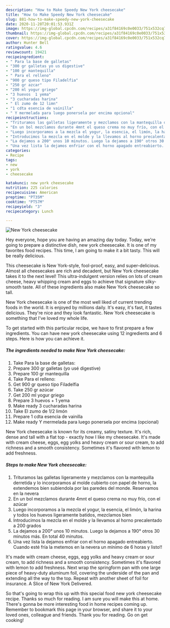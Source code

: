```yaml
---
description: "How to Make Speedy New York cheesecake"
title: "How to Make Speedy New York cheesecake"
slug: 881-how-to-make-speedy-new-york-cheesecake
date: 2020-11-28T20:01:53.931Z
image: https://img-global.cpcdn.com/recipes/a31f84169c0e0033/751x532cq70/new-york-cheesecake-foto-principal.jpg
thumbnail: https://img-global.cpcdn.com/recipes/a31f84169c0e0033/751x532cq70/new-york-cheesecake-foto-principal.jpg
cover: https://img-global.cpcdn.com/recipes/a31f84169c0e0033/751x532cq70/new-york-cheesecake-foto-principal.jpg
author: Hunter Bell
ratingvalue: 4.6
reviewcount: 19421
recipeingredient:
- " Para la base de galletas"
- "300 gr galletas yo us digestive"
- "100 gr mantequilla"
- " Para el relleno"
- "900 gr queso tipo Filadelfia"
- "250 gr azcar"
- "200 ml yogur griego"
- "3 huevos  1 yema"
- "3 cucharadas harina"
- " El zumo de 12 limn"
- "1 cdta esencia de vainilla"
- " Y mermelada para luego ponersela por encima opcional"
recipeinstructions:
- "Trituramos las galletas ligeramente y mezclamos con la mantequilla derretida y lo incorporamos al molde cubierto con papel de horno, la extendemos bien subiendola por las paredes del monde. Reservamos en la nevera"
- "En un bol mezclamos durante 4mnt el queso crema no muy frío, con el azúcar"
- "Luego incorporamos a la mezcla el yogur, la esencia, el limón, la harina y todos los huevos ligeramente batidos, mezclamos bien"
- "Introducimos la mezcla en el molde y la llevamos al horno precalentado a 200 grados"
- "La dejamos a 200° unos 10 minutos. Luego la dejamos a 190° otros 30 minutos más. En total 40 minutos."
- "Una vez lista la dejamos enfriar con el horno apagado entreabierto. Cuando esté fría la metemos en la nevera un mínimo de 6 horas y listo!!"
categories:
- Recipe
tags:
- new
- york
- cheesecake

katakunci: new york cheesecake 
nutrition: 225 calories
recipecuisine: American
preptime: "PT35M"
cooktime: "PT57M"
recipeyield: "3"
recipecategory: Lunch

---
```



![New York cheesecake](https://img-global.cpcdn.com/recipes/a31f84169c0e0033/751x532cq70/new-york-cheesecake-foto-principal.jpg)

Hey everyone, hope you are having an amazing day today. Today, we're going to prepare a distinctive dish, new york cheesecake. It is one of my favorites food recipes. This time, I am going to make it a bit tasty. This will be really delicious.

This cheesecake is New York-style, fool-proof, easy, and super-delicious. Almost all cheesecakes are rich and decadent, but New York cheesecake takes it to the next level! This ultra-indulgent version relies on lots of cream cheese, heavy whipping cream and eggs to achieve that signature silky-smooth taste. All of these ingredients also make New York cheesecake so tall.

New York cheesecake is one of the most well liked of current trending foods in the world. It is enjoyed by millions daily. It's easy, it's fast, it tastes delicious. They're nice and they look fantastic. New York cheesecake is something that I've loved my whole life.


To get started with this particular recipe, we have to first prepare a few ingredients. You can have new york cheesecake using 12 ingredients and 6 steps. Here is how you can achieve it.

<!--inarticleads1-->

##### The ingredients needed to make New York cheesecake:

1. Take  Para la base de galletas:
1. Prepare 300 gr galletas (yo usé digestive)
1. Prepare 100 gr mantequilla
1. Take  Para el relleno:
1. Get 900 gr queso tipo Filadelfia
1. Take 250 gr azúcar
1. Get 200 ml yogur griego
1. Prepare 3 huevos + 1 yema
1. Make ready 3 cucharadas harina
1. Take  El zumo de 1/2 limón
1. Prepare 1 cdta esencia de vainilla
1. Make ready  Y mermelada para luego ponersela por encima (opcional)


New York cheesecake is known for its creamy, satiny texture. It&#39;s rich, dense and tall with a flat top - exactly how I like my cheesecake. It&#39;s made with cream cheese, eggs, egg yolks and heavy cream or sour cream, to add richness and a smooth consistency. Sometimes it&#39;s flavored with lemon to add freshness. 

<!--inarticleads2-->

##### Steps to make New York cheesecake:

1. Trituramos las galletas ligeramente y mezclamos con la mantequilla derretida y lo incorporamos al molde cubierto con papel de horno, la extendemos bien subiendola por las paredes del monde. Reservamos en la nevera
1. En un bol mezclamos durante 4mnt el queso crema no muy frío, con el azúcar
1. Luego incorporamos a la mezcla el yogur, la esencia, el limón, la harina y todos los huevos ligeramente batidos, mezclamos bien
1. Introducimos la mezcla en el molde y la llevamos al horno precalentado a 200 grados
1. La dejamos a 200° unos 10 minutos. Luego la dejamos a 190° otros 30 minutos más. En total 40 minutos.
1. Una vez lista la dejamos enfriar con el horno apagado entreabierto. Cuando esté fría la metemos en la nevera un mínimo de 6 horas y listo!!


It&#39;s made with cream cheese, eggs, egg yolks and heavy cream or sour cream, to add richness and a smooth consistency. Sometimes it&#39;s flavored with lemon to add freshness. Next wrap the springform pan with one large piece of heavy-duty aluminum foil, covering the underside of the pan and extending all the way to the top. Repeat with another sheet of foil for insurance. A Slice of New York Delivered. 

So that's going to wrap this up with this special food new york cheesecake recipe. Thanks so much for reading. I am sure you will make this at home. There's gonna be more interesting food in home recipes coming up. Remember to bookmark this page in your browser, and share it to your loved ones, colleague and friends. Thank you for reading. Go on get cooking!
